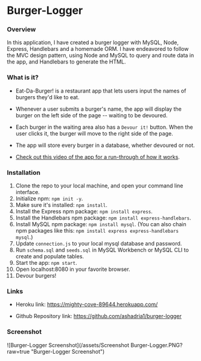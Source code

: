 # Burger-Logger

### Overview

In this application, I have created a burger logger with MySQL, Node, Express, Handlebars and a homemade ORM.  I have endeavored to follow the MVC design pattern, using Node and MySQL to query and route data in the app, and Handlebars to generate the HTML.

### What is it?

* Eat-Da-Burger! is a restaurant app that lets users input the names of burgers they'd like to eat.

* Whenever a user submits a burger's name, the app will display the burger on the left side of the page -- waiting to be devoured.

* Each burger in the waiting area also has a `Devour it!` button. When the user clicks it, the burger will move to the right side of the page.

* The app will store every burger in a database, whether devoured or not.

* [Check out this video of the app for a run-through of how it works](https://youtu.be/msvdn95x9OM).

### Installation

1. Clone the repo to your local machine, and open your command line interface.
2. Initialize npm:  `npm init -y`.
3. Make sure it's installed:  `npm install`.
4. Install the Express npm package: `npm install express`.
5. Install the Handlebars npm package: `npm install express-handlebars`.
6. Install MySQL npm package: `npm install mysql`.
(You can also chain npm packages like this:  `npm install express express-handlebars mysql`.)
7. Update `connection.js` to your local mysql database and password.
8. Run `schema.sql` and `seeds.sql` in MySQL Workbench or MySQL CLI to create and populate tables.
9. Start the app: `npm start`.
10. Open localhost:8080 in your favorite browser.
11. Devour burgers!

### Links

* Heroku link:  https://mighty-cove-89644.herokuapp.com/

* Github Repository link:  https://github.com/ashadria1/burger-logger

### Screenshot


![Burger-Logger Screenshot](/assets/Screenshot Burger-Logger.PNG?raw=true "Burger-Logger Screenshot")

